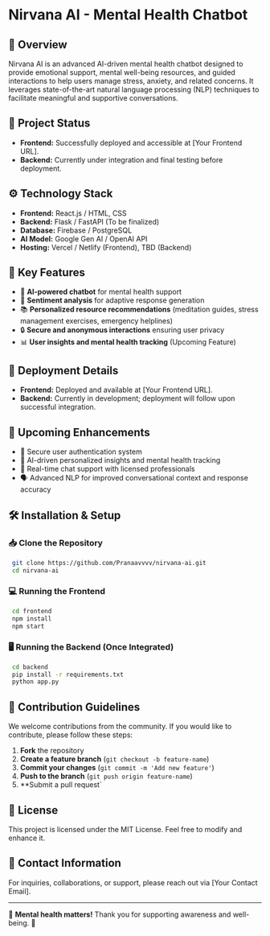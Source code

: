 # Nirvana AI - Mental Health Chatbot

## 📌 Overview
Nirvana AI is an advanced AI-driven mental health chatbot designed to provide emotional support, mental well-being resources, and guided interactions to help users manage stress, anxiety, and related concerns. It leverages state-of-the-art natural language processing (NLP) techniques to facilitate meaningful and supportive conversations.

## 🚀 Project Status
- **Frontend:** Successfully deployed and accessible at [Your Frontend URL].
- **Backend:** Currently under integration and final testing before deployment.

## ⚙️ Technology Stack
- **Frontend:** React.js / HTML, CSS
- **Backend:** Flask / FastAPI (To be finalized)
- **Database:** Firebase / PostgreSQL
- **AI Model:** Google Gen AI / OpenAI API
- **Hosting:** Vercel / Netlify (Frontend), TBD (Backend)

## 🌟 Key Features
- 🤖 **AI-powered chatbot** for mental health support
- 🧠 **Sentiment analysis** for adaptive response generation
- 📚 **Personalized resource recommendations** (meditation guides, stress management exercises, emergency helplines)
- 🔒 **Secure and anonymous interactions** ensuring user privacy
- 📊 **User insights and mental health tracking** (Upcoming Feature)

## 🚀 Deployment Details
- **Frontend:** Deployed and available at [Your Frontend URL].
- **Backend:** Currently in development; deployment will follow upon successful integration.

## 🔮 Upcoming Enhancements
- 🔑 Secure user authentication system
- 🏥 AI-driven personalized insights and mental health tracking
- 💬 Real-time chat support with licensed professionals
- 🗣️ Advanced NLP for improved conversational context and response accuracy

## 🛠️ Installation & Setup
### 📥 Clone the Repository
```sh
 git clone https://github.com/Pranaavvvv/nirvana-ai.git
 cd nirvana-ai
```
### 💻 Running the Frontend
```sh
 cd frontend
 npm install
 npm start
```
### 🖥️ Running the Backend (Once Integrated)
```sh
 cd backend
 pip install -r requirements.txt
 python app.py
```

## 🤝 Contribution Guidelines
We welcome contributions from the community. If you would like to contribute, please follow these steps:
1. **Fork** the repository
2. **Create a feature branch** (`git checkout -b feature-name`)
3. **Commit your changes** (`git commit -m 'Add new feature'`)
4. **Push to the branch** (`git push origin feature-name`)
5. **Submit a pull request`

## 📜 License
This project is licensed under the MIT License. Feel free to modify and enhance it.

## 📩 Contact Information
For inquiries, collaborations, or support, please reach out via [Your Contact Email].

---
🌿 **Mental health matters!** Thank you for supporting awareness and well-being. 🚀
